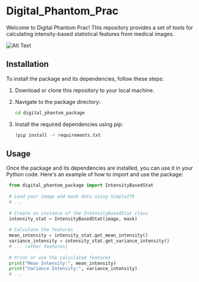 # Digital_Phantom_Prac
Welcome to Digital Phantom Prac! This repository provides a set of tools for calculating intensity-based statistical features from medical images.

![Alt Text](https://lirp.cdn-website.com/69c0b277/dms3rep/multi/opt/dt_150925_kidney_cancer_800x600-960w.jpg)

## Installation

To install the package and its dependencies, follow these steps:

1. Download or clone this repository to your local machine.

2. Navigate to the package directory:

   ```bash
   cd digital_phantom_package

3. Install the required dependencies using pip:

   ```bash
   !pip install -r requirements.txt

## Usage

Once the package and its dependencies are installed, you can use it in your Python code. Here's an example of how to import and use the package:

 ```python 
  from digital_phantom_package import IntensityBasedStat
  
  # Load your image and mask data using SimpleITK 
  # ...
  
  # Create an instance of the IntensityBasedStat class
  intensity_stat = IntensityBasedStat(image, mask)
  
  # Calculate the features
  mean_intensity = intensity_stat.get_mean_intensity()
  variance_intensity = intensity_stat.get_variance_intensity()
  # ... (other features)
  
  # Print or use the calculated features
  print("Mean Intensity:", mean_intensity)
  print("Variance Intensity:", variance_intensity)
  # ...
